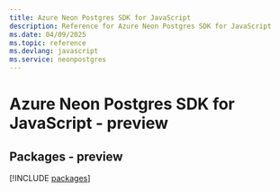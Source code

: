 ```yaml
---
title: Azure Neon Postgres SDK for JavaScript
description: Reference for Azure Neon Postgres SDK for JavaScript
ms.date: 04/09/2025
ms.topic: reference
ms.devlang: javascript
ms.service: neonpostgres
---
```

# Azure Neon Postgres SDK for JavaScript - preview
## Packages - preview
[!INCLUDE [packages](neon-postgres-index.md)]